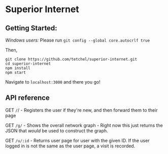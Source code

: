 # Superior Internet

## Getting Started:

*Windows users:* Please run `git config --global core.autocrlf true`

Then, 
```
git clone https://github.com/tetchel/superior-internet.git
cd superior-internet
npm install
npm start
```

Navigate to `localhost:3000` and there you go!

## API reference
GET `/`/ - Registers the user if they're new, and then forward them to their page

GET `/g/` - Shows the overall network graph - Right now this just returns the JSON that *would* be used to construct the graph.

GET `/u/:id` - Returns user page for user with the given ID. If the user logged in is not the same as the user page, a visit is recorded.


